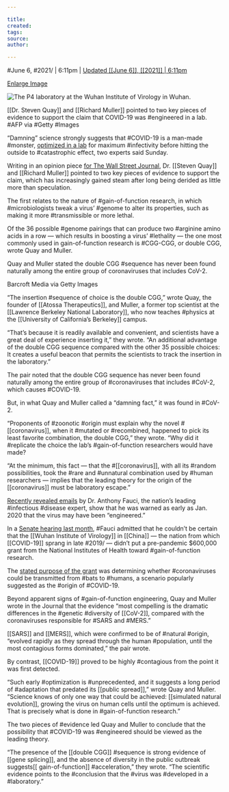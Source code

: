 ```yaml
---

title:
created:
tags:
source:
author:

---
```

#June 6, #2021/ | 6:11pm | [Updated [[June 6]], [[2021]] | 6:11pm](https://nypost.com/2021/06/06/damning-science-shows-covid-19-likely-engineered-in-lab/#)

[Enlarge Image]

![The P4 laboratory at the Wuhan Institute of Virology in Wuhan.]

[[Dr. Steven Quay]] and [[Richard Muller]] pointed to two key pieces of evidence to support the claim that COVID-19 was #engineered in a lab. #AFP via #Getty #Images

“Damning” science strongly suggests that #COVID-19 is a man-made #monster, [optimized in a lab] for maximum #infectivity before hitting the outside to #catastrophic effect, two experts said Sunday.

Writing in an opinion piece [for The Wall Street Journal], Dr. [[Steven Quay]] and [[Richard Muller]] pointed to two key pieces of evidence to support the claim, which has increasingly gained steam after long being derided as little more than speculation.

The first relates to the nature of #gain-of-function research, in which #microbiologists tweak a virus’ #genome to alter its properties, such as making it more #transmissible or more lethal.

Of the 36 possible #genome pairings that can produce two #arginine amino acids in a row — which results in boosting a virus’ #lethality — the one most commonly used in gain-of-function research is #CGG-CGG, or double CGG, wrote Quay and Muller.

Quay and Muller stated the double CGG #sequence has never been found naturally among the entire group of coronaviruses that includes CoV-2.

Barcroft Media via Getty Images

“The insertion #sequence of choice is the double CGG,” wrote Quay, the founder of [[Atossa Therapeutics]], and Muller, a former top scientist at the [[Lawrence Berkeley National Laboratory]], who now teaches #physics at the [[University of California’s Berkeley]] campus.

“That’s because it is readily available and convenient, and scientists have a great deal of experience inserting it,” they wrote. “An additional advantage of the double CGG sequence compared with the other 35 possible choices: It creates a useful beacon that permits the scientists to track the insertion in the laboratory.”

The pair noted that the double CGG sequence has never been found naturally among the entire group of #coronaviruses that includes #CoV-2, which causes #COVID-19.

But, in what Quay and Muller called a “damning fact,” it was found in #CoV-2.

“Proponents of #zoonotic #origin must explain why the novel #[[coronavirus]], when it #mutated or #recombined, happened to pick its least favorite combination, the double CGG,” they wrote. “Why did it #replicate the choice the lab’s #gain-of-function researchers would have made?

“At the minimum, this fact — that the #[[coronavirus]], with all its #random possibilities, took the #rare and #unnatural combination used by #human researchers — implies that the leading theory for the origin of the [[coronavirus]] must be laboratory escape.”

[Recently revealed emails] by Dr. Anthony Fauci, the nation’s leading #infectious #disease expert, show that he was warned as early as Jan. 2020 that the virus may have been “engineered.”

In a [Senate hearing last month], #Fauci admitted that he couldn’t be certain that the [[Wuhan Institute of Virology]] in [[China]] — the nation from which [[COVID-19]] sprang in late #2019/ — didn’t put a pre-pandemic $600,000 grant from the National Institutes of Health toward #gain-of-function research.

The [stated purpose of the grant] was determining whether #coronaviruses could be transmitted from #bats to #humans, a scenario popularly suggested as the #origin of #COVID-19.

Beyond apparent signs of #gain-of-function engineering, Quay and Muller wrote in the Journal that the evidence “most compelling is the dramatic differences in the #genetic #diversity of [[CoV-2]], compared with the coronaviruses responsible for #SARS and #MERS.”

[[SARS]] and [[MERS]], which were confirmed to be of #natural #origin, “evolved rapidly as they spread through the human #population, until the most contagious forms dominated,” the pair wrote.

By contrast, [[COVID-19]] proved to be highly #contagious from the point it was first detected.

“Such early #optimization is #unprecedented, and it suggests a long period of #adaptation that predated its [[public spread]],” wrote Quay and Muller. “Science knows of only one way that could be achieved: [[simulated natural evolution]], growing the virus on human cells until the optimum is achieved. That is precisely what is done in #gain-of-function research.”

The two pieces of #evidence led Quay and Muller to conclude that the possibility that #COVID-19 was #engineered should be viewed as the leading theory.

“The presence of the [[double CGG]] #sequence is strong evidence of [[gene splicing]], and the absence of diversity in the public outbreak suggests[[ gain-of-function]] #acceleration,” they wrote. “The scientific evidence points to the #conclusion that the #virus was #developed in a #laboratory.”



[Enlarge Image]: https://nypost.com/2021/06/06/damning-science-shows-covid-19-likely-engineered-in-lab/# "Enlarge Image"
[The P4 laboratory at the Wuhan Institute of Virology in Wuhan.]: https://nypost.com/wp-content/uploads/sites/2/2021/06/wuhan-lab-outbreak-04-2.jpg?quality=90&strip=all&w=618&h=410&crop=1
[optimized in a lab]: https://nypost.com/2021/05/29/explosive-study-claims-to-prove-chinese-scientists-created-covid/
[for The Wall Street Journal]: https://www.wsj.com/articles/the-science-suggests-a-wuhan-lab-leak-11622995184
[Recently revealed emails]: https://nypost.com/2021/06/02/fauci-was-warned-that-covid-may-have-been-engineered-emails/
[Senate hearing last month]: https://nypost.com/2021/05/26/gop-senators-grill-fauci-on-wuhan-lab-funding-origins-of-covid/
[stated purpose of the grant]: https://nypost.com/2021/05/25/fauci-admits-nih-funding-of-wuhan-lab-denies-gain-of-function/
